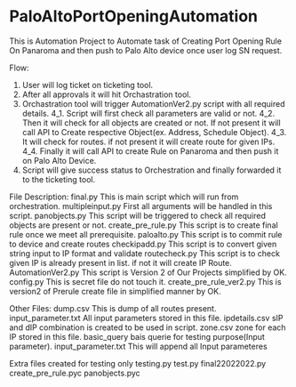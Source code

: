 # PaloAltoPortOpeningAutomation
This is Automation Project to Automate task of Creating Port Opening Rule On Panaroma and then push to Palo Alto device once user log SN request.

Flow:
1. User will log ticket on ticketing tool.
2. After all approvals it will hit Orchastration tool.
3. Orchastration tool will trigger AutomationVer2.py script with all required details.
4_1. Script will first check all parameters are valid or not.
4_2. Then it will check for all objects are created or not. If not present it will call API to Create respective Object(ex. Address, Schedule Object).
4_3. It will check for routes. if not present it will create route for given IPs.
4_4. Finally it will call API to create Rule on Panaroma and then push it on Palo Alto Device.
5. Script will give success status to Orchestration and finally forwarded it to the ticketing tool.

File Description:
final.py		This is main script which will run from orchestration.
multipleinput.py	First all arguments will be handled in this script.
panobjects.py		This script will be triggered to check all required objects are present or not.
create_pre_rule.py	This script is to create final rule once we meet all prerequisite.
paloalto.py		This script is to commit rule to device and create routes
checkipadd.py		This script is to convert given string input to IP format and validate
routecheck.py		This script is to check given IP is already present in list. if not it will create IP Route.
AutomationVer2.py			This script is Version 2 of Our Projects simplified by OK.
config.py		This is secret file do not touch it.
create_pre_rule_ver2.py This is version2 of Prerule create file in simplified manner by OK.

Other Files:
dump.csv		This is dump of all routes present.
input_parameter.txt	All input parameters stored in this file.
ipdetails.csv		sIP and dIP combination is created to be used in script.
zone.csv		zone for each IP stored in this file.
basic_query		bais querie for testing purpose(Input parameter).
input_parameter.txt	This will append all Input parameteres

Extra files created for testing only
testing.py
test.py
final22022022.py
create_pre_rule.pyc
panobjects.pyc

